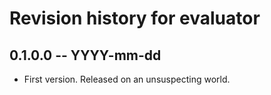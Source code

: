 # Revision history for evaluator

## 0.1.0.0  -- YYYY-mm-dd

* First version. Released on an unsuspecting world.
